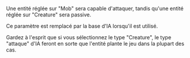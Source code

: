 Une entité réglée sur "Mob" sera capable d'attaquer, tandis qu'une entité réglée sur "Creature" sera passive.

Ce paramètre est remplacé par la base d'IA lorsqu'il est utilisé.

Gardez à l'esprit que si vous sélectionnez le type "Creature", le type "attaque" d'IA feront en sorte que l'entité plante le jeu dans la plupart des cas.